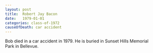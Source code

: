 ```yaml
---
layout: post
title:  Robert Jay Bacon
date:   1979-01-01
categories: class-of-1972
causeOfDeath: car accident
---
```

Bob died in a car accident in 1979. He is buried in Sunset Hills Memorial Park in Bellevue.
